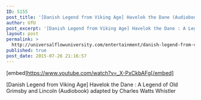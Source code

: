 ```yaml
---
ID: 5155
post_title: '[Danish Legend from Viking Age] Havelok the Dane (Audiobook)'
author: UfU
post_excerpt: '[Danish Legend from Viking Age] Havelok the Dane : A Legend of Old Grimsby and Lincoln (Audiobook) adapted by Charles Watts Whistler'
layout: post
permalink: >
  http://universalflowuniversity.com/entertainment/danish-legend-from-viking-age-havelok-the-dane-audiobook/
published: true
post_date: 2015-07-26 21:16:57
---
```

[embed]https://www.youtube.com/watch?v=_X-PxCkbAFg[/embed]<br>
<p>[Danish Legend from Viking Age] Havelok the Dane : A Legend of Old Grimsby and Lincoln (Audiobook) adapted by Charles Watts Whistler</p>